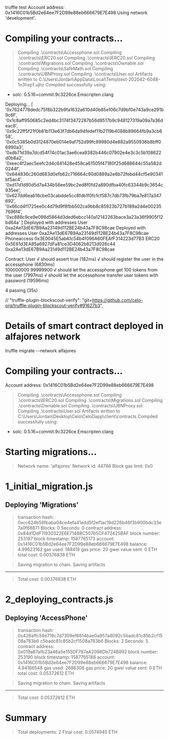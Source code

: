 truffle test
Account address: 0x1416C01b5Bd2e64ee7F2D99e88eb666679E7E498
Using network 'development'.


Compiling your contracts...
===========================
> Compiling .\contracts\Accessphone.sol
> Compiling .\contracts\ERC20.sol
> Compiling .\contracts\IERC20.sol
> Compiling .\contracts\Migrations.sol
> Compiling .\contracts\Ownable.sol
> Compiling .\contracts\SafeMath.sol
> Compiling .\contracts\UBNProxy.sol
> Compiling .\contracts\User.sol
> Artifacts written to C:\Users\Jordan\AppData\Local\Temp\test-202042-6048-1n3hxp1.ujhz
> Compiled successfully using:
   - solc: 0.5.16+commit.9c3226ce.Emscripten.clang

Deploying...
[ '0x7624778dedc75f8b322b9fa1632a610d40b85e106c7d9bf0e743a9ce291b9c6f',
  '0x1c8aff950685c2ed4bc3174f3472287b56d9517b9c948127319a09a7a36deac8',
  '0x9c22ff5f21f0b81b113e63f7db6da94fedef11b2119b4088b89664fb9a3cb658',
  '0x0c5385b0d3124870eb014e9af752d99fc89980d4e882a9550936b8bff06990a3',
  '0xdb71d39a7dcd54f74c01ac3ae6cea9382b446c07902e4e3c3c5b108622d0b8a2',
  '0xeec4f2aec5eefc2d4c641428e458ca61505f47180f25d688644c55a582d0244f',
  '0x644836c260d683d0efb62c716664c90d0889a2e6b72febd44cf5e90341bf5ac4',
  '0xd17d1d80d5d7a434b56ee59bc2ed8f0fd2a890dfba40fc63344b9c3654c935ee',
  '0x627dd6eab16cbe03cabdde5cc8fdb1f0fcfcf587c7db73fb79ba7e817a347692',
  '0x66cd4f1725ee0c4d79d9f8fbb502ca9bb8c85923b727b189a2d4e002357696f4',
  '0xc888c9ce9e098d5864d3ded6ebcc140a12142263bace3a23a36f9905f12bd64a' ]
Deployed with addresses
User  0xa2Ae13dE67B9Aa23149d112BE24b43a7F8C98cae
Deployed with addresses
User  0xa2Ae13dE67B9Aa23149d112BE24b43a7F8C98cae
Phoneaccess  0x3E0045E5abA1c54b4f096A60FEAfF314223d77B3
ERC20  0x5E61d3EA85a6927dFa81ce3D4062b8213d026c44
0xa2Ae13dE67B9Aa23149d112BE24b43a7F8C98cae


  Contract: User
    √ should assert true (182ms)
    √ should register the user in the accessphone (6830ms)      
100000000 99999900
    √ should let the accessphone get 100 tokens from the user (7997ms)
    √ should let the accessphone transfer user tokens with password (19596ms)


  4 passing (35s)



// "truffle-plugin-blockscout-verify": "git+https://github.com/celo-org/truffle-plugin-blockscout-verify#91627b3",

Details of smart contract deployed in alfajores network
=======================================================

truffle migrate --network alfajores

Compiling your contracts...
===========================
Account address: 0x1416C01b5Bd2e64ee7F2D99e88eb666679E7E498
> Compiling .\contracts\Accessphone.sol
> Compiling .\contracts\IERC20.sol
> Compiling .\contracts\Migrations.sol
> Compiling .\contracts\Ownable.sol
> Compiling .\contracts\UBNProxy.sol
> Compiling .\contracts\User.sol
> Artifacts written to C:\Users\Jordan\Desktop\Celo\CeloDapp\client\contracts
> Compiled successfully using:
   - solc: 0.5.16+commit.9c3226ce.Emscripten.clang



Starting migrations...
======================
> Network name:    'alfajores'
> Network id:      44786
> Block gas limit: 0x0


1_initial_migration.js
======================

   Deploying 'Migrations'
   ----------------------
   > transaction hash:    0xcc624b56fbaba04ce4efa41edd5f2ef1ac19d226b46f3b900bdc33e7a0f68871
   > Blocks: 0            Seconds: 0
   > contract address:    0x84d1DdF11930322E6E714B8C507b5CF472425BAF
   > block number:        253187
   > block timestamp:     1587765173
   > account:             0x1416C01b5Bd2e64ee7F2D99e88eb666679E7E498
   > balance:             4.99623162
   > gas used:            188419
   > gas price:           20 gwei
   > value sent:          0 ETH
   > total cost:          0.00376838 ETH


   > Saving migration to chain.
   > Saving artifacts
   -------------------------------------
   > Total cost:          0.00376838 ETH


2_deploying_contracts.js
========================

   Deploying 'AccessPhone'
   -----------------------
   > transaction hash:    0x426affc59e719c7d7309ef6614bae0a957a8092c5badc81c85b2cf1508a783b6
c5badc81c85b2cf1508a783b6
   > Blocks: 2            Seconds: 5
   > contract address:    0x019a87afb23a46a5e155DF787aA2096Db724B892
   > block number:        253190
   > block timestamp:     1587765188
   > account:             0x1416C01b5Bd2e64ee7F2D99e88eb666679E7E498
   > balance:             4.94166548
   > gas used:            2686306
   > gas price:           20 gwei
   > value sent:          0 ETH
   > total cost:          0.05372612 ETH


   > Saving migration to chain.
   > Saving artifacts
   -------------------------------------
   > Total cost:          0.05372612 ETH


Summary
=======
> Total deployments:   2
> Final cost:          0.0574945 ETH